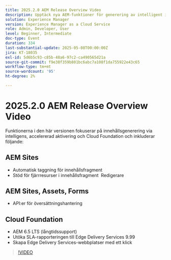 ```yaml
---
title: 2025.2.0 AEM Release Overview Video
description: Upptäck nya AEM-funktioner för generering av intelligent innehåll, snabbare aktivering och robust molnstöd - inklusive automatisk taggning, redigering av fjärrresurser och 99,99 % SLA.
solution: Experience Manager
version: Experience Manager as a Cloud Service
role: Admin, Developer, User
level: Beginner, Intermediate
doc-type: Event
duration: 334
last-substantial-update: 2025-05-08T00:00:00Z
jira: KT-18035
exl-id: 5d6b5c93-c85b-48a6-97c2-ca490565d21a
source-git-commit: f9e38f359b801bc6abc7a108f1da755922e43c65
workflow-type: tm+mt
source-wordcount: '95'
ht-degree: 2%

---
```



# 2025.2.0 AEM Release Overview Video

Funktionerna i den här versionen fokuserar på innehållsgenerering via intelligens, accelererad aktivering och Cloud Foundation och inkluderar följande:

## AEM Sites

* Automatisk taggning för innehållsfragment
* Stöd för fjärrresurser i innehållsfragment  Redigerare

## AEM Sites, Assets, Forms

* API:er för översättningshantering

## Cloud Foundation

* AEM 6.5 LTS (långtidssupport)
* Utöka SLA-rapporteringen till Edge Delivery Services 9.99
* Skapa Edge Delivery Services-webbplatser med ett klick

>[!VIDEO](https://video.tv.adobe.com/v/3458080/?learn=on&enablevpops)

<!-- 
Have questions about the release?  Discuss the release in [Experience League Communities](https://adobe.ly/4l2AibQ)
-->
